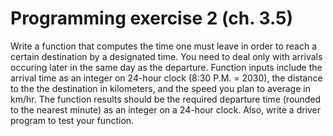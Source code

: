 # Programming exercise 2 (ch. 3.5)

Write a function that computes the time one must leave in order to reach a certain destination by a designated time. You need to deal only with arrivals occuring later in the same day as the departure. Function inputs include the arrival time as an integer on 24-hour clock (8:30 P.M. = 2030), the distance to the the destination in kilometers, and the speed you plan to average in km/hr. The function results should be the required departure time (rounded to the nearest minute) as an integer on a 24-hour clock. Also, write a driver program to test your function.
